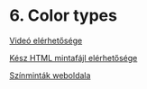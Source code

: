 # 6. Color types

[Videó elérhetősége](https://subscription.packtpub.com/video/web-development/9781838822828/113199/113205/color-types)

[Kész HTML mintafájl elérhetősége](csssandbox_finished/csssandbox_finished/04_colors.html)

[Színminták weboldala](https://www.color-hex.com/)